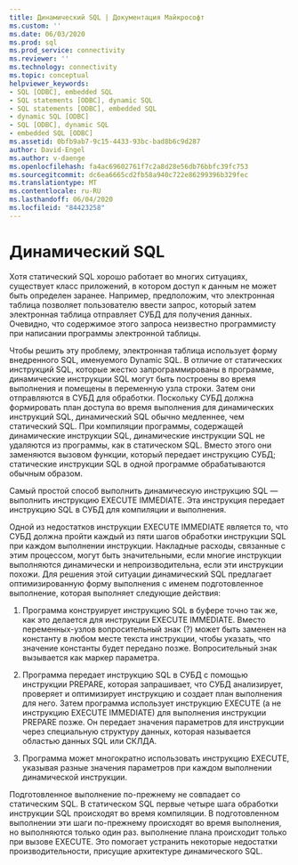 ```yaml
---
title: Динамический SQL | Документация Майкрософт
ms.custom: ''
ms.date: 06/03/2020
ms.prod: sql
ms.prod_service: connectivity
ms.reviewer: ''
ms.technology: connectivity
ms.topic: conceptual
helpviewer_keywords:
- SQL [ODBC], embedded SQL
- SQL statements [ODBC], dynamic SQL
- SQL statements [ODBC], embedded SQL
- dynamic SQL [ODBC]
- SQL [ODBC], dynamic SQL
- embedded SQL [ODBC]
ms.assetid: 0bfb9ab7-9c15-4433-93bc-bad8b6c9d287
author: David-Engel
ms.author: v-daenge
ms.openlocfilehash: fa4ac69602761f7c2a8d28e56db76bbfc39fc753
ms.sourcegitcommit: dc6ea6665cd2fb58a940c722e86299396b329fec
ms.translationtype: MT
ms.contentlocale: ru-RU
ms.lasthandoff: 06/04/2020
ms.locfileid: "84423258"
---
```

# <a name="dynamic-sql"></a>Динамический SQL
Хотя статический SQL хорошо работает во многих ситуациях, существует класс приложений, в котором доступ к данным не может быть определен заранее. Например, предположим, что электронная таблица позволяет пользователю ввести запрос, который затем электронная таблица отправляет СУБД для получения данных. Очевидно, что содержимое этого запроса неизвестно программисту при написании программы электронной таблицы.  
  
 Чтобы решить эту проблему, электронная таблица использует форму внедренного SQL, именуемого Dynamic SQL. В отличие от статических инструкций SQL, которые жестко запрограммированы в программе, динамические инструкции SQL могут быть построены во время выполнения и помещены в переменную узла строки. Затем они отправляются в СУБД для обработки. Поскольку СУБД должна формировать план доступа во время выполнения для динамических инструкций SQL, динамический SQL обычно медленнее, чем статический SQL. При компиляции программы, содержащей динамические инструкции SQL, динамические инструкции SQL не удаляются из программы, как в статическом SQL. Вместо этого они заменяются вызовом функции, который передает инструкцию СУБД; статические инструкции SQL в одной программе обрабатываются обычным образом.  
  
 Самый простой способ выполнить динамическую инструкцию SQL — выполнить инструкцию EXECUTE IMMEDIATE. Эта инструкция передает инструкцию SQL в СУБД для компиляции и выполнения.  
  
 Одной из недостатков инструкции EXECUTE IMMEDIATE является то, что СУБД должна пройти каждый из пяти шагов обработки инструкции SQL при каждом выполнении инструкции. Накладные расходы, связанные с этим процессом, могут быть значительными, если многие инструкции выполняются динамически и непроизводительна, если эти инструкции похожи. Для решения этой ситуации динамический SQL предлагает оптимизированную форму выполнения с именем подготовленное выполнение, которая выполняет следующие действия:  
  
1.  Программа конструирует инструкцию SQL в буфере точно так же, как это делается для инструкции EXECUTE IMMEDIATE. Вместо переменных-узлов вопросительный знак (?) может быть заменен на константу в любом месте текста инструкции, чтобы указать, что значение константы будет передано позже. Вопросительный знак вызывается как маркер параметра.  
  
2.  Программа передает инструкцию SQL в СУБД с помощью инструкции PREPARE, которая запрашивает, что СУБД анализирует, проверяет и оптимизирует инструкцию и создает план выполнения для него. Затем программа использует инструкцию EXECUTE (а не инструкцию EXECUTE IMMEDIATE) для выполнения инструкции PREPARE позже. Он передает значения параметров для инструкции через специальную структуру данных, которая называется областью данных SQL или СКЛДА.  
  
3.  Программа может многократно использовать инструкцию EXECUTE, указывая разные значения параметров при каждом выполнении динамической инструкции.  
  
 Подготовленное выполнение по-прежнему не совпадает со статическим SQL. В статическом SQL первые четыре шага обработки инструкции SQL происходят во время компиляции. В подготовленном выполнении эти шаги по-прежнему происходят во время выполнения, но выполняются только один раз. выполнение плана происходит только при вызове EXECUTE. Это помогает устранить некоторые недостатки производительности, присущие архитектуре динамического SQL.
